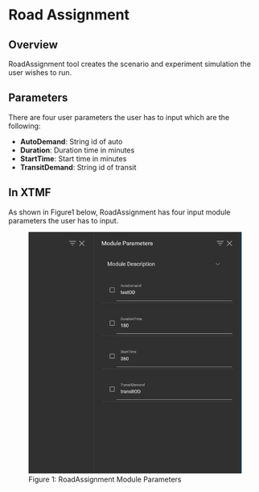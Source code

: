 # Road Assignment

## Overview 

RoadAssignment tool creates the scenario and experiment simulation the user wishes to run. 

## Parameters

There are four user parameters the user has to input which are the following: 
* **AutoDemand**: String id of auto 
* **Duration**: Duration time in minutes
* **StartTime**: Start time in minutes
* **TransitDemand**: String id of transit

## In XTMF

As shown in Figure1 below, RoadAssignment has four input module parameters the user has to input.

<figure>
    <img src="images/RoadAssignmentModulesParameters.jpg"
         alt="RoadAssignment Module Parameters">
    <figcaption>Figure 1: RoadAssignment Module Parameters</figcaption>
</figure>
